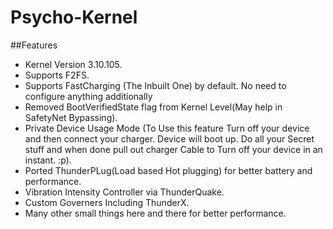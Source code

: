 # Psycho-Kernel


##Features
- Kernel Version 3.10.105.
- Supports F2FS.
- Supports FastCharging (The Inbuilt One) by default. No need to configure anything additionally
- Removed BootVerifiedState flag from Kernel Level(May help in SafetyNet Bypassing).
- Private Device Usage Mode (To Use this feature Turn off your device and then connect your charger. Device will boot up. Do all your Secret stuff and when done pull out charger Cable to Turn off your device in an instant. :p).
- Ported ThunderPLug(Load based Hot plugging) for better battery and performance.
- Vibration Intensity Controller via ThunderQuake.
- Custom Governers Including ThunderX.
- Many other small things here and there for better performance.